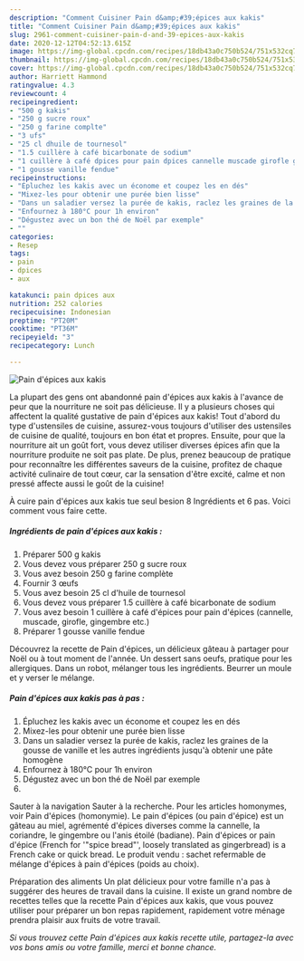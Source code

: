 ```yaml
---
description: "Comment Cuisiner Pain d&amp;#39;épices aux kakis"
title: "Comment Cuisiner Pain d&amp;#39;épices aux kakis"
slug: 2961-comment-cuisiner-pain-d-and-39-epices-aux-kakis
date: 2020-12-12T04:52:13.615Z
image: https://img-global.cpcdn.com/recipes/18db43a0c750b524/751x532cq70/pain-depices-aux-kakis-photo-principale-de-la-recette.jpg
thumbnail: https://img-global.cpcdn.com/recipes/18db43a0c750b524/751x532cq70/pain-depices-aux-kakis-photo-principale-de-la-recette.jpg
cover: https://img-global.cpcdn.com/recipes/18db43a0c750b524/751x532cq70/pain-depices-aux-kakis-photo-principale-de-la-recette.jpg
author: Harriett Hammond
ratingvalue: 4.3
reviewcount: 4
recipeingredient:
- "500 g kakis"
- "250 g sucre roux"
- "250 g farine complte"
- "3 ufs"
- "25 cl dhuile de tournesol"
- "1.5 cuillère à café bicarbonate de sodium"
- "1 cuillère à café dpices pour pain dpices cannelle muscade girofle gingembre etc"
- "1 gousse vanille fendue"
recipeinstructions:
- "Épluchez les kakis avec un économe et coupez les en dés"
- "Mixez-les pour obtenir une purée bien lisse"
- "Dans un saladier versez la purée de kakis, raclez les graines de la gousse de vanille et les autres ingrédients jusqu&#39;à obtenir une pâte homogène"
- "Enfournez à 180°C pour 1h environ"
- "Dégustez avec un bon thé de Noël par exemple"
- ""
categories:
- Resep
tags:
- pain
- dpices
- aux

katakunci: pain dpices aux 
nutrition: 252 calories
recipecuisine: Indonesian
preptime: "PT20M"
cooktime: "PT36M"
recipeyield: "3"
recipecategory: Lunch

---
```



![Pain d&#39;épices aux kakis](https://img-global.cpcdn.com/recipes/18db43a0c750b524/751x532cq70/pain-depices-aux-kakis-photo-principale-de-la-recette.jpg)

La plupart des gens ont abandonné pain d&#39;épices aux kakis à l'avance de peur que la nourriture ne soit pas délicieuse. Il y a plusieurs choses qui affectent la qualité gustative de pain d&#39;épices aux kakis! Tout d'abord du type d'ustensiles de cuisine, assurez-vous toujours d'utiliser des ustensiles de cuisine de qualité, toujours en bon état et propres. Ensuite, pour que la nourriture ait un goût fort, vous devez utiliser diverses épices afin que la nourriture produite ne soit pas plate. De plus, prenez beaucoup de pratique pour reconnaître les différentes saveurs de la cuisine, profitez de chaque activité culinaire de tout cœur, car la sensation d'être excité, calme et non pressé affecte aussi le goût de la cuisine!

<!--inarticleads1-->

À cuire pain d&#39;épices aux kakis tue seul besion 8 Ingrédients et 6 pas. Voici comment vous faire cette.

##### Ingrédients de pain d&#39;épices aux kakis :

1. Préparer 500 g kakis
1. Vous devez vous préparer 250 g sucre roux
1. Vous avez besoin 250 g farine complète
1. Fournir 3 œufs
1. Vous avez besoin 25 cl d&#39;huile de tournesol
1. Vous devez vous préparer 1.5 cuillère à café bicarbonate de sodium
1. Vous avez besoin 1 cuillère à café d&#39;épices pour pain d&#39;épices (cannelle, muscade, girofle, gingembre etc.)
1. Préparer 1 gousse vanille fendue


Découvrez la recette de Pain d&#39;épices, un délicieux gâteau à partager pour Noël ou à tout moment de l&#39;année. Un dessert sans oeufs, pratique pour les allergiques. Dans un robot, mélanger tous les ingrédients. Beurrer un moule et y verser le mélange. 

<!--inarticleads2-->

##### Pain d&#39;épices aux kakis pas à pas :

1. Épluchez les kakis avec un économe et coupez les en dés
1. Mixez-les pour obtenir une purée bien lisse
1. Dans un saladier versez la purée de kakis, raclez les graines de la gousse de vanille et les autres ingrédients jusqu&#39;à obtenir une pâte homogène
1. Enfournez à 180°C pour 1h environ
1. Dégustez avec un bon thé de Noël par exemple
1. 


Sauter à la navigation Sauter à la recherche. Pour les articles homonymes, voir Pain d&#39;épices (homonymie). Le pain d&#39;épices (ou pain d&#39;épice) est un gâteau au miel, agrémenté d&#39;épices diverses comme la cannelle, la coriandre, le gingembre ou l&#39;anis étoilé (badiane). Pain d&#39;épices or pain d&#39;épice (French for &#39;&#34;spice bread&#34;&#39;, loosely translated as gingerbread) is a French cake or quick bread. Le produit vendu : sachet refermable de mélange d&#39;épices à pain d&#39;épices (poids au choix). 

<!--inarticleads1-->

<p>
Préparation des aliments Un plat délicieux pour votre famille n'a pas à suggérer des heures de travail dans la cuisine. Il existe un grand nombre de recettes telles que la recette Pain d&#39;épices aux kakis, que vous pouvez utiliser pour préparer un bon repas rapidement, rapidement votre ménage prendra plaisir aux fruits de votre travail.
</p>

<p>
<i>Si vous trouvez cette Pain d&#39;épices aux kakis recette utile, partagez-la avec vos bons amis ou votre famille, merci et bonne chance.</i>
</p>
